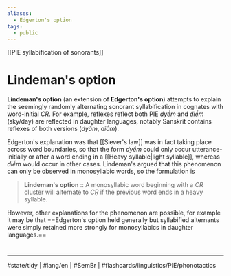 ```yaml
---
aliases:
  - Edgerton's option
tags:
  - public
---
```

[[PIE syllabification of sonorants]]
# Lindeman's option
**Lindeman's option** (an extension of **Edgerton's option**) attempts to explain the seemingly randomly alternating sonorant syllabification in cognates with word-initial <em class="recon">CR</em>.
For example, reflexes reflect both PIE <em class="recon">dyḗm</em> and <em class="recon">diḗm</em> (sky/day) are reflected in daughter languages,
notably Sanskrit contains reflexes of both versions (<em class="ling">dyā́m</em>, <em class="ling">diā́m</em>).

Edgerton's explanation was that [[Siever's law]] was in fact taking place across word boundaries,
so that the form <em class="recon">dyḗm</em> could only occur utterance-initially or after a word ending in a [[Heavy syllable|light syllable]],
whereas <em class="recon">diḗm</em> would occur in other cases.
Lindeman's argued that this phenomenon can only be observed in monosyllabic words,
so the formulation is

> **Lindeman's option** :: A monosyllabic word beginning with a <em class="recon">CR</em> cluster will alternate to <em class="recon">CṚ</em> if the previous word ends in a heavy syllable. 
<!--SR:!2023-12-06,35,170-->

However, other explanations for the phenomenon are possible, 
for example it may be that ==Edgerton's option held generally but syllabified alternants were simply retained more strongly for monosyllabics in daughter languages.==
<!--SR:!2023-11-07,18,150-->

#
---
#state/tidy | #lang/en | #SemBr | #flashcards/linguistics/PIE/phonotactics 
